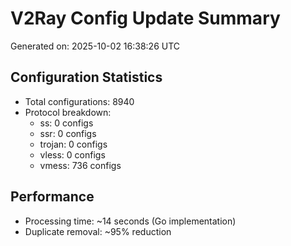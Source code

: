 # V2Ray Config Update Summary
Generated on: 2025-10-02 16:38:26 UTC

## Configuration Statistics
- Total configurations: 8940
- Protocol breakdown:
  - ss: 0 configs
  - ssr: 0 configs
  - trojan: 0 configs
  - vless: 0 configs
  - vmess: 736 configs

## Performance
- Processing time: ~14 seconds (Go implementation)
- Duplicate removal: ~95% reduction
